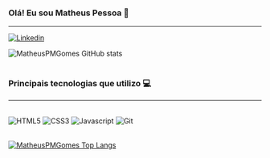 
### Olá! Eu sou Matheus Pessoa 🤙
<hr>

[![Linkedin](https://img.shields.io/badge/LinkedIn-0077B5?style=for-the-badge&logo=linkedin&logoColor=white)](https://www.linkedin.com/in/matheus-pessoa-de-melo-gomes-44554a205/)


![MatheusPMGomes GitHub stats](https://github-readme-stats.vercel.app/api?username=MatheusPMGomes&show_icons=true&)<br><br>

### Principais tecnologias que utilizo 💻
<hr>
<div style="display: inline_block"><br/>
    <img align="center" alt="HTML5" src="https://img.shields.io/badge/HTML5-E34F26?style=for-the-badge&logo=html5&logoColor=white"/>
    <img align="center" alt="CSS3" src="https://img.shields.io/badge/CSS3-1572B6?style=for-the-badge&logo=css3&logoColor=white"/>
    <img align="center" alt="Javascript" src="https://img.shields.io/badge/JavaScript-F7DF1E?style=for-the-badge&logo=javascript&logoColor=black"/>
    <img align="center" alt="Git" src="https://img.shields.io/badge/GIT-E44C30?style=for-the-badge&logo=git&logoColor=white"/>    
</div><br>


[![MatheusPMGomes Top Langs](https://github-readme-stats.vercel.app/api/top-langs/?username=MatheusPMGomes&)](https://github.com/anuraghazra/github-readme-stats)
